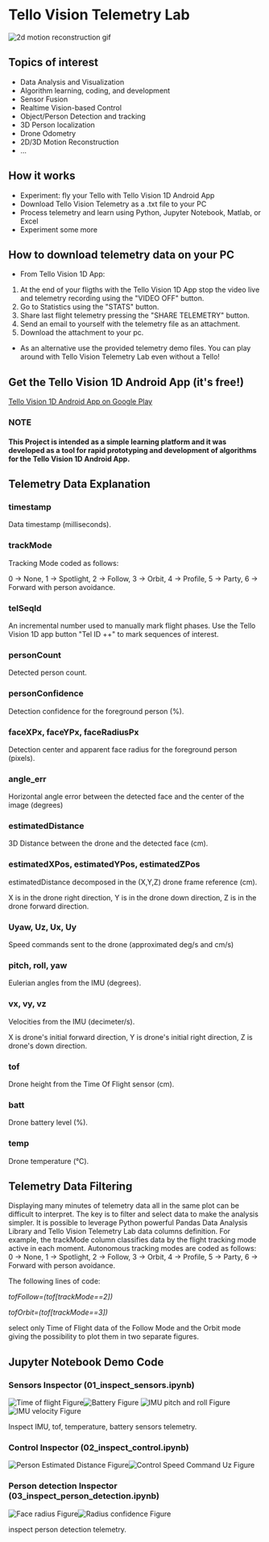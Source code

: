 # Tello Vision Telemetry Lab

![2d motion reconstruction gif](/doc/img/2d-motion-reconstruction/210327-2d-track-orbit.gif)

## Topics of interest
- Data Analysis and Visualization
- Algorithm learning, coding, and development
- Sensor Fusion
- Realtime Vision-based Control
- Object/Person Detection and tracking
- 3D Person localization
- Drone Odometry
- 2D/3D Motion Reconstruction
- ...

## How it works
- Experiment: fly your Tello with Tello Vision 1D Android App 
- Download Tello Vision Telemetry as a .txt file to your PC
- Process telemetry and learn using Python, Jupyter Notebook, Matlab, or Excel
- Experiment some more

## How to download telemetry data on your PC
- From Tello Vision 1D App:
1. At the end of your fligths with the Tello Vision 1D App stop the video live and telemetry recording using the "VIDEO OFF" button. 
2. Go to Statistics using the "STATS" button. 
3. Share last flight telemetry pressing the "SHARE TELEMETRY" button.
4. Send an email to yourself with the telemetry file as an attachment.
5. Download the attachment to your pc.
- As an alternative use the provided telemetry demo files.
You can play around with Tello Vision Telemetry Lab even without a Tello!

## Get the Tello Vision 1D Android App (it's free!)
[Tello Vision 1D Android App on Google Play](https://play.google.com/store/apps/details?id=com.vision.pgminin.tellovision1d) 

### NOTE
#### This Project is intended as a simple learning platform and it was developed as a tool for rapid prototyping and development of algorithms for the Tello Vision 1D Android App.

## Telemetry Data Explanation <a class="anchor" id="data-explanation"></a>

### timestamp 
Data timestamp (milliseconds).

### trackMode
Tracking Mode coded as follows:

0 -> None, 
1 -> Spotlight,
2 -> Follow,
3 -> Orbit, 
4 -> Profile, 
5 -> Party,
6 -> Forward with person avoidance.

### telSeqId
An incremental number used to manually mark flight phases. Use the Tello Vision 1D app button "Tel ID ++" to mark sequences of interest.

### personCount
Detected person count.

### personConfidence
Detection confidence for the foreground person (%).

### faceXPx, faceYPx, faceRadiusPx
Detection center and apparent face radius for the foreground person (pixels).

### angle_err
Horizontal angle error between the detected face and the center of the image (degrees)

### estimatedDistance
3D Distance between the drone and the detected face (cm).

### estimatedXPos, estimatedYPos, estimatedZPos
estimatedDistance decomposed in the (X,Y,Z) drone frame reference (cm).

X is in the drone right direction, Y is in the drone down direction, Z is in the drone forward direction.

### Uyaw, Uz, Ux, Uy
Speed commands sent to the drone (approximated deg/s and cm/s)

### pitch, roll, yaw
Eulerian angles from the IMU (degrees).

### vx, vy, vz
Velocities from the IMU (decimeter/s).

X is drone's initial forward direction, Y is drone's initial right direction, Z is drone's down direction.

### tof
Drone height from the Time Of Flight sensor (cm).

### batt
Drone battery level (%).

### temp
Drone temperature (°C).

## Telemetry Data Filtering
Displaying many minutes of telemetry data all in the same plot can be difficult to interpret.
The key is to filter and select data to make the analysis simpler.
It is possible to leverage Python powerful Pandas Data Analysis Library and Tello Vision Telemetry Lab data columns definition.
For example, the trackMode column classifies data by the flight tracking mode active in each moment.
Autonomous tracking modes are coded as follows:
0 -> None, 
1 -> Spotlight,
2 -> Follow,
3 -> Orbit, 
4 -> Profile, 
5 -> Party,
6 -> Forward with person avoidance.

The following lines  of code:

*tofFollow=(tof[trackMode==2])*

*tofOrbit=(tof[trackMode==3])*

select only Time of Flight data of the Follow Mode and the Orbit mode giving the possibility to plot them in two separate figures.

## Jupyter Notebook Demo Code

### Sensors Inspector (01_inspect_sensors.ipynb)

![Time of flight Figure](/doc/img/sensors/tof.jpg)![Battery Figure](/doc/img/sensors/battery.jpg)
![IMU pitch and roll Figure](/doc/img/sensors/pitch-roll.jpg)![IMU velocity Figure](/doc/img/sensors/vx-vy-vz-trackMode.jpg)

Inspect IMU, tof, temperature, battery sensors telemetry.

### Control Inspector (02_inspect_control.ipynb)

![Person Estimated Distance Figure](/doc/img/control/estimatedDistance.jpg)![Control Speed Command Uz Figure](/doc/img/control/Uz.jpg)

### Person detection Inspector (03_inspect_person_detection.ipynb)

![Face radius Figure](/doc/img/detection/face-radius.jpg)![Radius confidence Figure](/doc/img/detection/radius-confidence.jpg)

inspect person detection telemetry.










